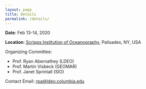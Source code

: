 ```yaml
---
layout: page
title: Details
permalink: /details/
---
```


**Date**: Feb 13-14, 2020

**Location**: [Scripps Institution of Oceanography](git@github.com:rabernat/alg-symposium.git), Palisades, NY, USA

Organizing Committee:
- Prof. Ryan Abernathey (LDEO)
- Prof. Martin Visbeck (GEOMAR)
- Prof. Janet Sprintall (SIO)

Contact Email: rpa@ldeo.columbia.edu
